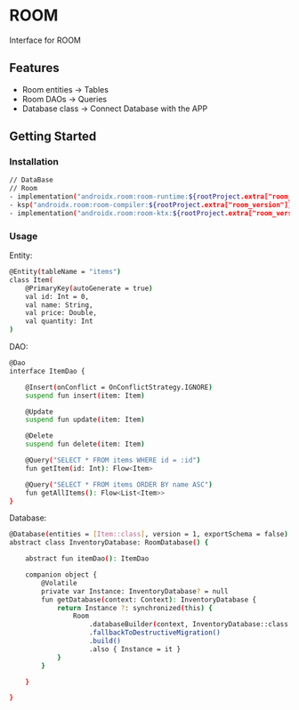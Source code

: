 # ROOM

Interface for ROOM

## Features

- Room entities -> Tables
- Room DAOs -> Queries
- Database class -> Connect Database with the APP

## Getting Started

### Installation

```bash
// DataBase
// Room
- implementation("androidx.room:room-runtime:${rootProject.extra["room_version"]}")
- ksp("androidx.room:room-compiler:${rootProject.extra["room_version"]}")
- implementation("androidx.room:room-ktx:${rootProject.extra["room_version"]}")
```

### Usage

Entity:

```bash
@Entity(tableName = "items")
class Item(
    @PrimaryKey(autoGenerate = true)
    val id: Int = 0,
    val name: String,
    val price: Double,
    val quantity: Int
)
```

DAO:

```bash
@Dao
interface ItemDao {

    @Insert(onConflict = OnConflictStrategy.IGNORE)
    suspend fun insert(item: Item)

    @Update
    suspend fun update(item: Item)

    @Delete
    suspend fun delete(item: Item)

    @Query("SELECT * FROM items WHERE id = :id")
    fun getItem(id: Int): Flow<Item>

    @Query("SELECT * FROM items ORDER BY name ASC")
    fun getAllItems(): Flow<List<Item>>
}
```

Database:

```bash
@Database(entities = [Item::class], version = 1, exportSchema = false)
abstract class InventoryDatabase: RoomDatabase() {

    abstract fun itemDao(): ItemDao

    companion object {
        @Volatile
        private var Instance: InventoryDatabase? = null
        fun getDatabase(context: Context): InventoryDatabase {
            return Instance ?: synchronized(this) {
                Room
                    .databaseBuilder(context, InventoryDatabase::class.java, "item_database")
                    .fallbackToDestructiveMigration()
                    .build()
                    .also { Instance = it }
            }
        }

    }

}
```
